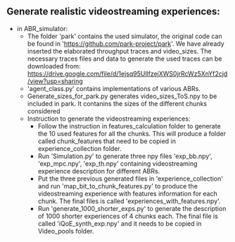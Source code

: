 ## Generate realistic videostreaming experiences:
* in ABR_simulator:
  * The folder 'park' contains the used simulator, the original code can be found in 'https://github.com/park-project/park'. We have already inserted the elaborated throughput traces and video_sizes. 
  The necessary traces files and data to generate the used traces can be downloaded from: https://drive.google.com/file/d/1ejsq95UllfzejXWS0jrRcWz5XnYf2cjd/view?usp=sharing
  * 'agent_class.py' contains implementations of various ABRs.
  * Generate_sizes_for_park.py generates video_sizes_ToS.npy to be included in park. It contanins the sizes of the different chunks considered
  * Instruction to generate the videostreaming experiences: 
    * Follow the instruction in features_calculation folder to generate the 10 used features for all the chunks. This will produce a folder called chunk_features that need to be copied in experience_collection folder.
    * Run 'Simulation.py' to generate three npy files 'exp_bb.npy', 'exp_mpc.npy', 'exp_th.npy' containing videostreaming experience description for different ABRs. 
    * Put the three previous generated files in 'experience_collection' and  run 'map_bit_to_chunk_features.py' to produce the videostreaming experience with features information for each chunk. The final files is called 'experiences_with_features.npy'.
    * Run 'generate_1000_shorter_exps.py' to generate the description of 1000 shorter experiences of 4 chunks each. The final file is called 'iQoE_synth_exp.npy' and it needs to be copied in Video_pools folder.
